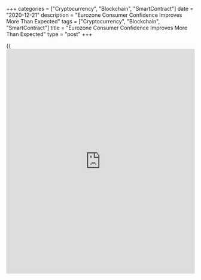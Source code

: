 +++
categories = ["Cryptocurrency", "Blockchain", "SmartContract"]
date = "2020-12-21"
description = "Eurozone Consumer Confidence Improves More Than Expected"
tags = ["Cryptocurrency", "Blockchain", "SmartContract"]
title = "Eurozone Consumer Confidence Improves More Than Expected"
type = "post"
+++

{{<iframe id="large-banner" src="https://www.bounty.group/#slide=26.0" width="100%" height="600" scrolling="no" style="border: 0px solid rgb(216, 221, 230); border-radius: 3px;">}}

Euro area consumer confidence rose more than expected in December after
weakening in the previous two months, preliminary data from the European
Commission showed on Monday.

The flash consumer confidence index climbed to -13.9 from -17.6 in
November. Economists had forecast a score of -16.8.

The Eurozone indicator is now back at its September level of -13.9.

The data was collected during December 1-20.

The corresponding index for the EU rose to -15.3 this month from -18.7
in November.

The final consumer confidence reading is set to be released along with
the monthly economic sentiment survey data on January 7.

For comments and feedback [contact](https://www.playgroundfx.com/contact/): editorial@rtt[news](https://www.letsplayfx.com/blog/forex-news-website/).com

[Economic News][1]

 **What parts of the world are seeing the best (and worst) economic
performances lately? Click[here][2] to check out our [Econ Scorecard][2]
and find out! See up-to-the-moment [ranking](https://www.playgroundfx.com/blog/crypto-exchange-ranking/)s for the best and worst
performers in [GDP][3], [unemployment rate][4], [inflation][5] and much
more.**

   1. www.rtt[news](https://www.letsplayfx.com/blog/forex-news-website/).com/Content/EconomicNews.aspx
   2. www.rtt[news](https://www.letsplayfx.com/blog/forex-news-website/).com/economic-scorecard/world-rank/retail-sales/highest-performance.aspx
   3. www.rtt[news](https://www.letsplayfx.com/blog/forex-news-website/).com/economic-scorecard/world-rank/GDP/highest-performance.aspx
   4. www.rtt[news](https://www.letsplayfx.com/blog/forex-news-website/).com/economic-scorecard/world-rank/unemployment-rate/lowest-performance.aspx
   5. www.rtt[news](https://www.letsplayfx.com/blog/forex-news-website/).com/economic-scorecard/world-rank/CPI/highest-performance.aspx